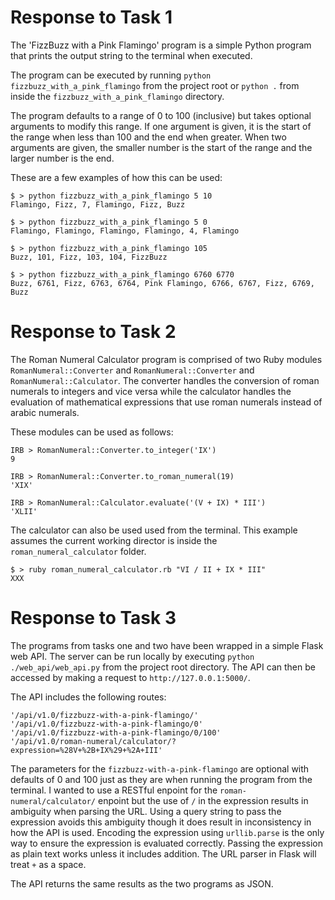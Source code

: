 # Response to Task 1

The 'FizzBuzz with a Pink Flamingo' program is a simple Python program that prints the output string
to the terminal when executed.

The program can be executed by running `python fizzbuzz_with_a_pink_flamingo` from the project root or `python .` from inside the `fizzbuzz_with_a_pink_flamingo` directory.

The program defaults to a range of 0 to 100 (inclusive) but takes optional arguments to modify this range. If one argument is given, it is the start of the range when less than 100 and the end when greater. When two arguments are given, the smaller number is the start of the range and the larger number is the end.

These are a few examples of how this can be used:
```
$ > python fizzbuzz_with_a_pink_flamingo 5 10
Flamingo, Fizz, 7, Flamingo, Fizz, Buzz

$ > python fizzbuzz_with_a_pink_flamingo 5 0
Flamingo, Flamingo, Flamingo, Flamingo, 4, Flamingo

$ > python fizzbuzz_with_a_pink_flamingo 105
Buzz, 101, Fizz, 103, 104, FizzBuzz

$ > python fizzbuzz_with_a_pink_flamingo 6760 6770
Buzz, 6761, Fizz, 6763, 6764, Pink Flamingo, 6766, 6767, Fizz, 6769, Buzz
```

# Response to Task 2

The Roman Numeral Calculator program is comprised of two Ruby modules `RomanNumeral::Converter` and 
`RomanNumeral::Converter` and `RomanNumeral::Calculator`. The converter handles the conversion of
roman numerals to integers and vice versa while the calculator handles the evaluation of mathematical
expressions that use roman numerals instead of arabic numerals.

These modules can be used as follows:
```
IRB > RomanNumeral::Converter.to_integer('IX')
9

IRB > RomanNumeral::Converter.to_roman_numeral(19)
'XIX'

IRB > RomanNumeral::Calculator.evaluate('(V + IX) * III')
'XLII'
```

The calculator can also be used used from the terminal. This example assumes the current working director is inside the `roman_numeral_calculator` folder.
```
$ > ruby roman_numeral_calculator.rb "VI / II + IX * III" 
XXX
```

# Response to Task 3

The programs from tasks one and two have been wrapped in a simple Flask web API. The server can be run locally by executing `python ./web_api/web_api.py` from the project root directory. The API can then be accessed by making a request to `http://127.0.0.1:5000/`.

The API includes the following routes:
```
'/api/v1.0/fizzbuzz-with-a-pink-flamingo/'
'/api/v1.0/fizzbuzz-with-a-pink-flamingo/0'
'/api/v1.0/fizzbuzz-with-a-pink-flamingo/0/100'
'/api/v1.0/roman-numeral/calculator/?expression=%28V+%2B+IX%29+%2A+III'
```

The parameters for the `fizzbuzz-with-a-pink-flamingo` are optional with defaults of 0 and 100 just as they are when running the program from the terminal. I wanted to use a RESTful enpoint for the `roman-numeral/calculator/` enpoint but the use of `/` in the expression results in ambiguity when parsing the URL. Using a query string to pass the expression avoids this ambiguity though it does result in inconsistency in how the API is used. Encoding the expression using `urllib.parse` is the only way to ensure the expression is evaluated correctly. Passing the expression as plain text works unless it includes addition. The URL parser in Flask will treat `+` as a space.

The API returns the same results as the two programs as JSON.